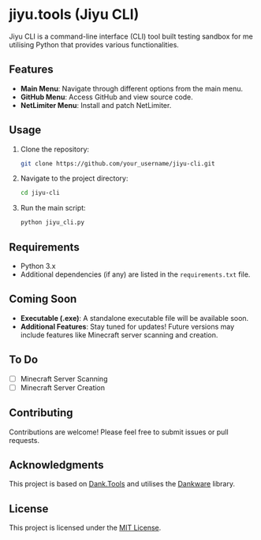 
# jiyu.tools (Jiyu CLI)

Jiyu CLI is a command-line interface (CLI) tool built testing sandbox for me utilising Python that provides various functionalities.

## Features

- **Main Menu**: Navigate through different options from the main menu.
- **GitHub Menu**: Access GitHub and view source code.
- **NetLimiter Menu**: Install and patch NetLimiter.

## Usage

1. Clone the repository:

    ```bash
    git clone https://github.com/your_username/jiyu-cli.git
    ```

2. Navigate to the project directory:

    ```bash
    cd jiyu-cli
    ```

3. Run the main script:

    ```bash
    python jiyu_cli.py
    ```

## Requirements

- Python 3.x
- Additional dependencies (if any) are listed in the `requirements.txt` file.

## Coming Soon

- **Executable (.exe)**: A standalone executable file will be available soon.
- **Additional Features**: Stay tuned for updates! Future versions may include features like Minecraft server scanning and creation.

## To Do

- [ ] Minecraft Server Scanning
- [ ] Minecraft Server Creation

## Contributing

Contributions are welcome! Please feel free to submit issues or pull requests.

## Acknowledgments

This project is based on [Dank.Tools]([https://dank.tools](https://github.com/SirDank/dank.tool)) and utilises the [Dankware](https://github.com/SirDank/dankware) library.

## License

This project is licensed under the [MIT License](LICENSE).
